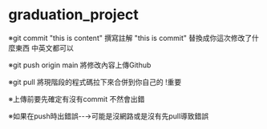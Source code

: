 # graduation_project
※git commit "this is content"  撰寫註解 "this is commit" 替換成你這次修改了什麼東西 中英文都可以

※git push origin main 將修改內容上傳Github

※git pull 將現階段的程式碼拉下來合併到你自己的 !重要

※上傳前要先確定有沒有commit 不然會出錯

※如果在push時出錯誤--→可能是沒網路或是沒有先pull導致錯誤

